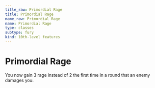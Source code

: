 ```yaml
---
title_raw: Primordial Rage
title: Primordial Rage
name_raw: Primordial Rage
name: Primordial Rage
type: classes
subtype: fury
kind: 10th-level features
---
```


# Primordial Rage

You now gain 3 rage instead of 2 the first time in a round that an enemy damages you.
